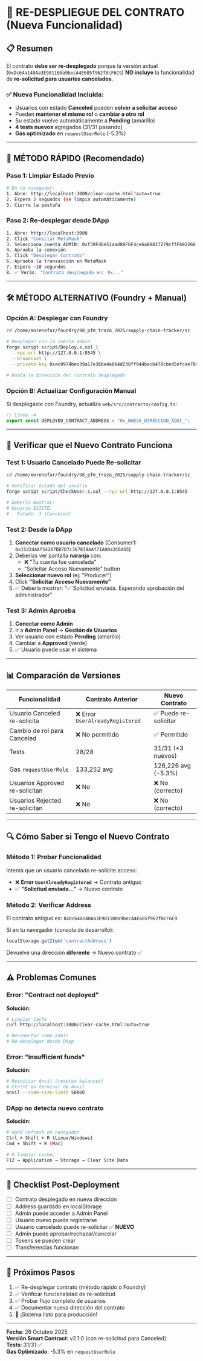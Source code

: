 # 🔄 RE-DESPLIEGUE DEL CONTRATO (Nueva Funcionalidad)

## 📋 **Resumen**

El contrato **debe ser re-desplegado** porque la versión actual (`0xDc64a140Aa3E981100a9becA4E685f962f0cF6C9`) **NO incluye** la funcionalidad de **re-solicitud para usuarios cancelados**.

### ✅ Nueva Funcionalidad Incluida:
- Usuarios con estado **Canceled** pueden **volver a solicitar acceso**
- Pueden **mantener el mismo rol** o **cambiar a otro rol**
- Su estado vuelve automáticamente a **Pending** (amarillo)
- **4 tests nuevos** agregados (31/31 pasando)
- **Gas optimizado** en `requestUserRole` (-5.3%)

---

## 🚨 **MÉTODO RÁPIDO (Recomendado)**

### Paso 1: Limpiar Estado Previo

```bash
# En tu navegador:
1. Abre: http://localhost:3000/clear-cache.html?auto=true
2. Espera 2 segundos (se limpia automáticamente)
3. Cierra la pestaña
```

### Paso 2: Re-desplegar desde DApp

```bash
1. Abre: http://localhost:3000
2. Click "Conectar MetaMask"
3. Selecciona cuenta ADMIN: 0xf39Fd6e51aad88F6F4ce6aB8827279cffFb92266
4. Aprueba la conexión
5. Click "Desplegar Contrato"
6. Aprueba la transacción en MetaMask
7. Espera ~10 segundos
8. ✅ Verás: "Contrato desplegado en: 0x..."
```

---

## 🛠️ **MÉTODO ALTERNATIVO (Foundry + Manual)**

### Opción A: Desplegar con Foundry

```bash
cd /home/morenofar/foundry/98_pfm_traza_2025/supply-chain-tracker/sc

# Desplegar con la cuenta admin
forge script script/Deploy.s.sol \
  --rpc-url http://127.0.0.1:8545 \
  --broadcast \
  --private-key 0xac0974bec39a17e36ba4a6b4d238ff944bacb478cbed5efcae784d7bf4f2ff80

# Anota la dirección del contrato desplegado
```

### Opción B: Actualizar Configuración Manual

Si desplegaste con Foundry, actualiza `web/src/contracts/config.ts`:

```typescript
// Línea ~4
export const DEPLOYED_CONTRACT_ADDRESS = "0x_NUEVA_DIRECCION_AQUI_";
```

---

## 🧪 **Verificar que el Nuevo Contrato Funciona**

### Test 1: Usuario Cancelado Puede Re-solicitar

```bash
cd /home/morenofar/foundry/98_pfm_traza_2025/supply-chain-tracker/sc

# Verificar estado del usuario
forge script script/CheckUser.s.sol --rpc-url http://127.0.0.1:8545

# Debería mostrar:
# Usuario EXISTE:
#   Estado: 3 (Canceled)
```

### Test 2: Desde la DApp

1. **Conectar como usuario cancelado** (Consumer1: `0x15d34AAf54267DB7D7c367839AAf71A00a2C6A65`)
2. Deberías ver pantalla **naranja** con:
   - ❌ "Tu cuenta fue cancelada"
   - "Solicitar Acceso Nuevamente" button
3. **Seleccionar nuevo rol** (ej: "Producer")
4. Click **"Solicitar Acceso Nuevamente"**
5. ✅ Debería mostrar: "✅ Solicitud enviada. Esperando aprobación del administrador"

### Test 3: Admin Aprueba

1. **Conectar como Admin**
2. Ir a **Admin Panel** → **Gestión de Usuarios**
3. Ver usuario con estado **Pending** (amarillo)
4. Cambiar a **Approved** (verde)
5. ✅ Usuario puede usar el sistema

---

## 📊 **Comparación de Versiones**

| Funcionalidad | Contrato Anterior | Nuevo Contrato |
|---------------|-------------------|----------------|
| Usuario Canceled re-solicita | ❌ Error `UserAlreadyRegistered` | ✅ Puede re-solicitar |
| Cambio de rol para Canceled | ❌ No permitido | ✅ Permitido |
| Tests | 28/28 | 31/31 (+3 nuevos) |
| Gas `requestUserRole` | 133,252 avg | 126,226 avg (-5.3%) |
| Usuarios Approved re-solicitan | ❌ No | ❌ No (correcto) |
| Usuarios Rejected re-solicitan | ❌ No | ❌ No (correcto) |

---

## 🔍 **Cómo Saber si Tengo el Nuevo Contrato**

### Método 1: Probar Funcionalidad

Intenta que un usuario cancelado re-solicite acceso:
- ❌ **Error `UserAlreadyRegistered`** → Contrato antiguo
- ✅ **"Solicitud enviada..."** → Nuevo contrato

### Método 2: Verificar Address

El contrato antiguo es: `0xDc64a140Aa3E981100a9becA4E685f962f0cF6C9`

Si en tu navegador (consola de desarrollo):
```javascript
localStorage.getItem('contractAddress')
```

Devuelve una dirección **diferente** → Nuevo contrato ✅

---

## ⚠️ **Problemas Comunes**

### Error: "Contract not deployed"

**Solución**:
```bash
# Limpiar cache
curl http://localhost:3000/clear-cache.html?auto=true

# Reconectar como admin
# Re-desplegar desde DApp
```

### Error: "insufficient funds"

**Solución**:
```bash
# Reiniciar Anvil (resetea balances)
# Ctrl+C en terminal de Anvil
anvil --code-size-limit 50000
```

### DApp no detecta nuevo contrato

**Solución**:
```bash
# Hard refresh en navegador
Ctrl + Shift + R (Linux/Windows)
Cmd + Shift + R (Mac)

# O limpiar cache:
F12 → Application → Storage → Clear Site Data
```

---

## 📝 **Checklist Post-Deployment**

- [ ] Contrato desplegado en nueva dirección
- [ ] Address guardado en localStorage
- [ ] Admin puede acceder a Admin Panel
- [ ] Usuario nuevo puede registrarse
- [ ] Usuario cancelado puede re-solicitar ✅ **NUEVO**
- [ ] Admin puede aprobar/rechazar/cancelar
- [ ] Tokens se pueden crear
- [ ] Transferencias funcionan

---

## 🎯 **Próximos Pasos**

1. ✅ Re-desplegar contrato (método rápido o Foundry)
2. ✅ Verificar funcionalidad de re-solicitud
3. ✅ Probar flujo completo de usuarios
4. ✅ Documentar nueva dirección del contrato
5. 🚀 ¡Sistema listo para producción!

---

**Fecha**: 26 Octubre 2025  
**Versión Smart Contract**: v2.1.0 (con re-solicitud para Canceled)  
**Tests**: 31/31 ✅  
**Gas Optimizado**: -5.3% en `requestUserRole`


